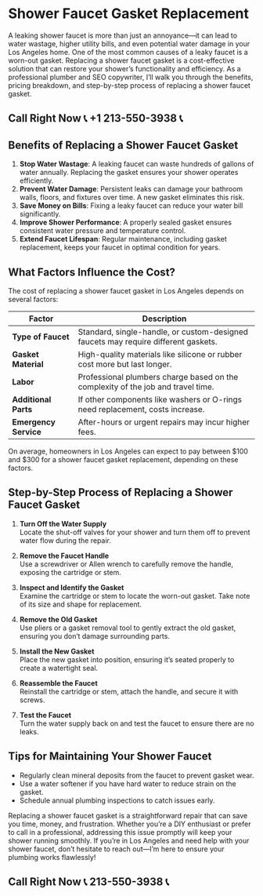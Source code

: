 # Shower Faucet Gasket Replacement  

A leaking shower faucet is more than just an annoyance—it can lead to water wastage, higher utility bills, and even potential water damage in your Los Angeles home. One of the most common causes of a leaky faucet is a worn-out gasket. Replacing a shower faucet gasket is a cost-effective solution that can restore your shower’s functionality and efficiency. As a professional plumber and SEO copywriter, I’ll walk you through the benefits, pricing breakdown, and step-by-step process of replacing a shower faucet gasket.  

## Call Right Now 📞 +1 213-550-3938 📞

## Benefits of Replacing a Shower Faucet Gasket  

1. **Stop Water Wastage**: A leaking faucet can waste hundreds of gallons of water annually. Replacing the gasket ensures your shower operates efficiently.  
2. **Prevent Water Damage**: Persistent leaks can damage your bathroom walls, floors, and fixtures over time. A new gasket eliminates this risk.  
3. **Save Money on Bills**: Fixing a leaky faucet can reduce your water bill significantly.  
4. **Improve Shower Performance**: A properly sealed gasket ensures consistent water pressure and temperature control.  
5. **Extend Faucet Lifespan**: Regular maintenance, including gasket replacement, keeps your faucet in optimal condition for years.  

## What Factors Influence the Cost?  

The cost of replacing a shower faucet gasket in Los Angeles depends on several factors:  

| **Factor**                | **Description**                                                                 |  
|---------------------------|---------------------------------------------------------------------------------|  
| **Type of Faucet**         | Standard, single-handle, or custom-designed faucets may require different gaskets. |  
| **Gasket Material**        | High-quality materials like silicone or rubber cost more but last longer.     |  
| **Labor**                 | Professional plumbers charge based on the complexity of the job and travel time. |  
| **Additional Parts**      | If other components like washers or O-rings need replacement, costs increase.   |  
| **Emergency Service**     | After-hours or urgent repairs may incur higher fees.                           |  

On average, homeowners in Los Angeles can expect to pay between $100 and $300 for a shower faucet gasket replacement, depending on these factors.  

## Step-by-Step Process of Replacing a Shower Faucet Gasket  

1. **Turn Off the Water Supply**  
   Locate the shut-off valves for your shower and turn them off to prevent water flow during the repair.  

2. **Remove the Faucet Handle**  
   Use a screwdriver or Allen wrench to carefully remove the handle, exposing the cartridge or stem.  

3. **Inspect and Identify the Gasket**  
   Examine the cartridge or stem to locate the worn-out gasket. Take note of its size and shape for replacement.  

4. **Remove the Old Gasket**  
   Use pliers or a gasket removal tool to gently extract the old gasket, ensuring you don’t damage surrounding parts.  

5. **Install the New Gasket**  
   Place the new gasket into position, ensuring it’s seated properly to create a watertight seal.  

6. **Reassemble the Faucet**  
   Reinstall the cartridge or stem, attach the handle, and secure it with screws.  

7. **Test the Faucet**  
   Turn the water supply back on and test the faucet to ensure there are no leaks.  

## Tips for Maintaining Your Shower Faucet  

- Regularly clean mineral deposits from the faucet to prevent gasket wear.  
- Use a water softener if you have hard water to reduce strain on the gasket.  
- Schedule annual plumbing inspections to catch issues early.  

Replacing a shower faucet gasket is a straightforward repair that can save you time, money, and frustration. Whether you’re a DIY enthusiast or prefer to call in a professional, addressing this issue promptly will keep your shower running smoothly. If you’re in Los Angeles and need help with your shower faucet, don’t hesitate to reach out—I’m here to ensure your plumbing works flawlessly!
## Call Right Now 📞 213-550-3938 📞
